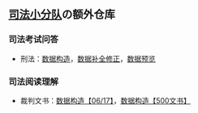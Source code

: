 ## [司法小分队](https://github.com/Charlie-XIAO/Law_Prompt)の额外仓库

### 司法考试问答

- 刑法：[数据构造](https://charlie-xiao.github.io/Law_Prompt_Data/storage/FD-flwd-xf-1.html)，[数据补全修正](https://charlie-xiao.github.io/Law_Prompt_Data/storage/FD-flwd-xf-2.html)，[数据预览](https://charlie-xiao.github.io/Law_Prompt_Data/storage/FD-flwd-xf.txt)

### 司法阅读理解

- 裁判文书：[数据构造【06/17】](https://charlie-xiao.github.io/Law_Prompt_Data/storage/FD-ydlj-d0617.html)，[数据构造【500文书】](https://charlie-xiao.github.io/Law_Prompt_Data/storage/FD-ydlj-500.html)
